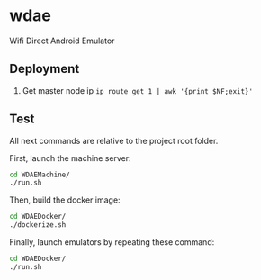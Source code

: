 # wdae

Wifi Direct Android Emulator

## Deployment

1. Get master node ip
`ip route get 1 | awk '{print $NF;exit}'`

## Test

All next commands are relative to the project root folder.

First, launch the machine server:

```bash
cd WDAEMachine/
./run.sh
```

Then, build the docker image:

```bash
cd WDAEDocker/
./dockerize.sh
```

Finally, launch emulators by repeating these command:

```bash
cd WDAEDocker/
./run.sh
```
